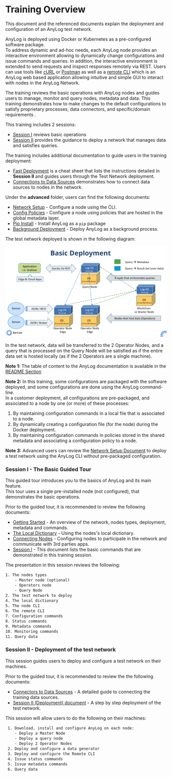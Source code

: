 # Training Overview

This document and the referenced documents explain the deployment and configuration of an AnyLog test network.

AnyLog is deployed using Docker or Kubernetes as a pre-configured software package.  
To address dynamic and ad-hoc needs, each AnyLog node provides an interactive environment allowing to dynamically change configurations 
and issue commands and queries. In addition, the interactive environment is extended to send requests and
 inspect responses remotely via REST. Users can use tools like [cURL](https://curl.se/) or [Postman](../northbound%20connectors/using%20postman.md) 
 as well as a [remote CLI](../northbound%20connectors/remote_cli.md) which is an AnyLog web based application allowing 
 intuitive and simple GUI to interact with nodes in the AnyLog Network.  
 
 
The training reviews the basic operations with AnyLog nodes and guides users to manage, monitor and query nodes, metadata and data.
This training demonstrates how to make changes to the default configurations to satisfy proprietary processes, data connectors, 
and specific/domain requirements .

This training includes 2 sessions:
* [Session I](Session%20I%20(Demo).md) reviews basic operations 
* [Session II](Session%20II%20(Deployment).md) provides the guidance to deploy a network that manages data and satisfies queries.

The training includes additional documentation to guide users in the training deployment:
* [Fast Deployment](Fast%20Deployment.md) is a cheat sheet that lists the instructions detailed in **Session II** and guides users through the
Test Network deployment.
* [Connections to Data Sources](Connectors%20to%20Data%20Sources.md) demonstrates how to connect data sources to nodes in the network.

Under the **advanced** folder, users can find the following documents:
* [Network Setup](advanced/Network%20Setup.md) - Configure a node using the CLI.
* [Config Policies](advanced/Config%20Policies.md) - Configure a node using policies that are hosted in the global metadata layer.
* [Pip Install](advanced/Pip%20Install.md) - Install AnyLog as a `pip` package 
* [Background Deployment](advanced/background%20deployment.md) - Deploy AnyLog as a background process.


  

The test network deployed is shown in the following diagram:

![deployment diagram](../imgs/deployment_diagram.png)


In the test network, data will be transferred to the 2 Operator Nodes, and a query that is processed on the Query Node will be satisfied
as if the entire data set is hosted locally (as if the 2 Operators are a single machine).

**Note 1:** The table of content to the AnyLog documentation is available in the [README Section](../README.md)

**Note 2:** In this training, some configurations are packaged with the software deployed, and some configurations are done
using the AnyLog command-line.    
In a customer deployment, all configurations are pre-packaged, and associated to a node by one (or more) of these processes:
1) By maintaining configuration commands in a local file that is associated to a node.
2) By dynamically creating a configuration file (for the node) during the Docker deployment.
3) By maintaining configuration commands in policies stored in the shared metadata and associating a configuration policy to a node.
 
**Note 3:** Advanced users can review the [Network Setup Document](../examples/Network%20setup.md) to deploy a test
network using the AnyLog CLI without pre-packaged configuration. 

### Session I - The Basic Guided Tour
 This guided tour introduces you to the basics of AnyLog and its main feature.  
 This tour uses a single pre-installed node (not configured), that demonstrates the basic operations.
 
 Prior to the guided tour, it is recommended to review the following documents:
 * [Getting Started](../getting%20started.md) - An overview of the network, nodes types, deployment, metadata and commands.
 * [The Local Dictionary](../dictionary.md) - Using the nodes's local dictionary. 
 * [Connecting Nodes](../examples/Connecting%20Nodes.md) - Configuring nodes to participate in the network and communicate with 3rd parties apps.
 * [Session I](Session%20I%20(Demo).md) - This document lists the basic commands that are demonstrated in this training session.
  
The presentation in this session reviews the following:

    1. The nodes types
        - Master node (optional)
        - Operators node
        - Query Node   
    2. The test network to deploy
    4. The local dictionary
    5. The node CLI
    6. The remote CLI
    7. Configuration commands
    8. Status commands
    9. Metadata commands
    10. Monitoring commands
    11. Query data  
    
### Session II - Deployment of the test network
   This session guides users to deploy and configure a test network on their machines.  
   
   Prior to the guided tour, it is recommended to review the the following documents:
   * [Connectors to Data Sources](Connectors%20to%20Data%20Sources.md) - A detailed guide to connecting the training data sources.
   * [Session II (Deployment) document](Session%20II%20(Deployment).md) - A step by step deployment of the test network.  
        
   This session will allow users to do the following on their machines:
   
     1. Download, install and configure AnyLog on each node:
        - Deploy a Master Node
        - Deploy a query node
        - Deploy 2 Operator Nodes
     2. Deploy and configure a data generator
     3. Deploy and configure the Remote CLI
     4. Issue status commands
     5. Issue metadata commands
     6. Query data  
      

  